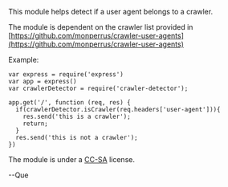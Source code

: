 
This module helps detect if a user agent belongs to a crawler.

The module is dependent on the crawler list provided in [https://github.com/monperrus/crawler-user-agents](https://github.com/monperrus/crawler-user-agents)

Example:

    var express = require('express')
    var app = express()
    var crawlerDetector = require('crawler-detector');

    app.get('/', function (req, res) {
      if(crawlerDetector.isCrawler(req.headers['user-agent'])){
        res.send('this is a crawler');
        return;
      }
      res.send('this is not a crawler');
    })

The module is under a [CC-SA](http://creativecommons.org/licenses/by-sa/3.0/) license.

--Que

